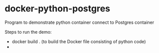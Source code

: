 # docker-python-postgres
Program to demonstrate python container connect to Postgres container

Steps to run the demo:

- docker build . (to build the Docker file consisting of python code) 
- 
